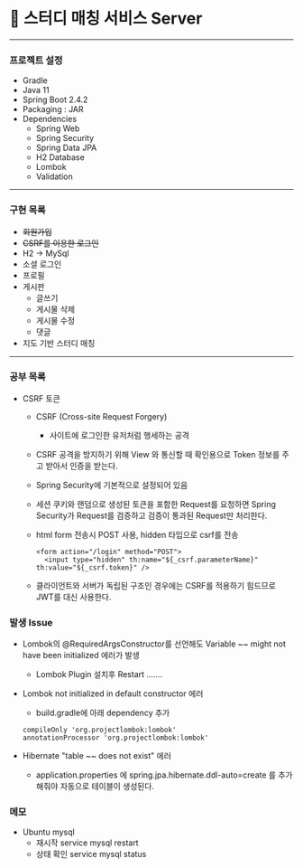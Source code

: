 # :wave: 스터디 매칭 서비스 Server

---

### 프로젝트 설정

- Gradle
- Java 11
- Spring Boot 2.4.2
- Packaging : JAR
- Dependencies
  - Spring Web
  - Spring Security
  - Spring Data JPA
  - H2 Database
  - Lombok
  - Validation

---

### 구현 목록

- ~~회원가입~~
- ~~CSRF를 이용한 로그인~~
- H2 -> MySql
- 소셜 로그인
- 프로필
- 게시판
  - 글쓰기
  - 게시물 삭제
  - 게시물 수정
  - 댓글
- 지도 기반 스터디 매칭

---

### 공부 목록

- CSRF 토큰

  - CSRF (Cross-site Request Forgery)
    - 사이트에 로그인한 유저처럼 행세하는 공격
  - CSRF 공격을 방지하기 위해 View 와 통신할 때 확인용으로 Token 정보를 주고 받아서 인증을 받는다.
  - Spring Security에 기본적으로 설정되어 있음
  - 세션 쿠키와 랜덤으로 생성된 토큰을 포함한 Request를 요청하면 Spring Security가 Request를 검증하고 검증이 통과된 Request만 처리한다.

  - html form 전송시 POST 사용, hidden 타입으로 csrf를 전송
    ```
    <form action="/login" method="POST">
      <input type="hidden" th:name="${_csrf.parameterName}" th:value="${_csrf.token}" />
    ```
  - 클라이언트와 서버가 독립된 구조인 경우에는 CSRF를 적용하기 힘드므로 JWT를 대신 사용한다.

### 발생 Issue

- Lombok의 @RequiredArgsConstructor를 선언해도 Variable ~~ might not have been initialized 에러가 발생
  - Lombok Plugin 설치후 Restart .......
- Lombok not initialized in default constructor 에러

  - build.gradle에 아래 dependency 추가

  ```
  compileOnly 'org.projectlombok:lombok'
  annotationProcessor 'org.projectlombok:lombok'
  ```

- Hibernate "table ~~ does not exist" 에러
  - application.properties 에 spring.jpa.hibernate.ddl-auto=create 를 추가해줘야 자동으로 테이블이 생성된다.

### 메모

- Ubuntu mysql
  - 재시작 service mysql restart
  - 상태 확인 service mysql status
